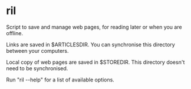ril
===

Script to save and manage web pages, for reading later or when you are offline.

Links are saved in $ARTICLESDIR. You can synchronise this directory between
your computers.

Local copy of web pages are saved in $STOREDIR. This directory doesn't need to
be synchronised.

Run "ril --help" for a list of available options.

